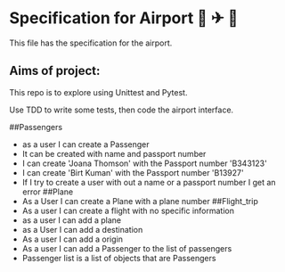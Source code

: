 # Specification for Airport 🛫 ✈ 🛬 
This file has the specification for the airport.

## Aims of project:
This repo is to explore using Unittest and Pytest.

Use TDD to write some tests, then code the airport interface.



##Passengers
- as a user I can create a Passenger
- It can be created with name and passport number
- I can create 'Joana Thomson' with the Passport number 'B343123'
- I can create 'Birt Kuman' with the Passport number 'B13927'
- If I try to create a user with out a name or a passport number I get an error
##Plane
- As a User I can create a Plane with a plane number
##Flight_trip
- As a user I can create a flight with no specific information
- as a user I can add a plane
- as a User I can add a destination
- As a user I can add a origin
- As a user I can add a Passenger to the list of passengers
- Passenger list is a list of objects that are Passengers